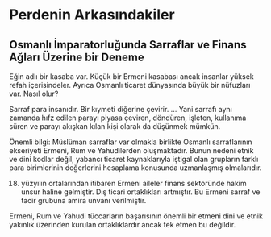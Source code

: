 # Perdenin Arkasındakiler
## Osmanlı İmparatorluğunda Sarraflar ve Finans Ağları Üzerine bir Deneme

Eğin adlı bir kasaba var. Küçük bir Ermeni kasabası ancak insanlar yüksek refah içerisindeler. Ayrıca Osmanlı ticaret dünyasında büyük bir nüfuzları var. Nasıl olur?

Sarraf para insanıdır. Bir kıymeti diğerine çevirir. ... Yani sarrafı aynı zamanda hıfz edilen parayı piyasa çeviren, döndüren, işleten, kullanıma süren ve parayı akışkan kılan kişi olarak da düşünmek mümkün.

Önemli bilgi: Müslüman sarraflar var olmakla birlikte Osmanlı sarraflarının ekseriyeti Ermeni, Rum ve Yahudilerden oluşmaktadır. Bunun nedeni etnik ve dini kodlar değil, yabancı ticaret kaynaklarıyla iştigal olan grupların farklı para birimlerinin değerlerini hesaplama konusunda uzmanlaşmış olmalarıdır.

18. yüzyılın ortalarından itibaren Ermeni aileler finans sektöründe hakim unsur haline gelmiştir. Dış ticari ortaklıkları artmıştır. Bu Ermeni sarraf ve tacir grubuna amira unvanı verilmiştir.

Ermeni, Rum ve Yahudi tüccarların başarısının önemli bir etmeni dini ve etnik yakınlık üzerinden kurulan ortaklıklardır ancak tek etmen bu değildir.
